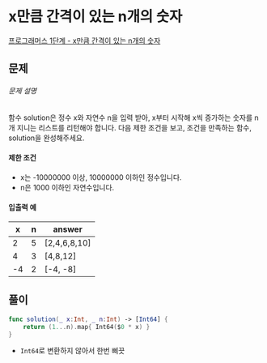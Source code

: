 # x만큼 간격이 있는 n개의 숫자

[프로그래머스 1단계 - x만큼 간격이 있는 n개의 숫자](https://programmers.co.kr/learn/courses/30/lessons/12954)



## 문제

###### 문제 설명

함수 solution은 정수 x와 자연수 n을 입력 받아, x부터 시작해 x씩 증가하는 숫자를 n개 지니는 리스트를 리턴해야 합니다. 다음 제한 조건을 보고, 조건을 만족하는 함수, solution을 완성해주세요.

#### 제한 조건

- x는 -10000000 이상, 10000000 이하인 정수입니다.
- n은 1000 이하인 자연수입니다.

#### 입출력 예

| x    | n    | answer       |
| ---- | ---- | ------------ |
| 2    | 5    | [2,4,6,8,10] |
| 4    | 3    | [4,8,12]     |
| -4   | 2    | [-4, -8]     |



## 풀이

```swift
func solution(_ x:Int, _ n:Int) -> [Int64] {
    return (1...n).map{ Int64($0 * x) }
}
```

- `Int64`로 변환하지 않아서 한번 삐끗

